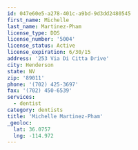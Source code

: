 ```yaml
---
id: 047e60e5-a278-401c-a9bd-9d3dd2480545
first_name: Michelle
last_name: Martinez-Pham
license_type: DDS
license_number: '5004'
license_status: Active
license_expiration: 6/30/15
address: '253 Via Di Citta Drive'
city: Henderson
state: NV
zip: '89011'
phone: '(702) 425-3697'
fax: '(702) 450-6539'
services:
  - dentist
category: dentists
title: 'Michelle Martinez-Pham'
_geoloc:
  lat: 36.0757
  lng: -114.972
---
```

